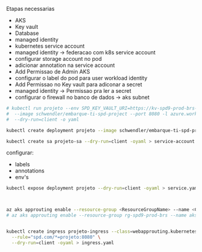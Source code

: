 ﻿Etapas necessarias 
- AKS
- Key vault 
- Database 
- managed identity
- kubernetes service account
- managed identity -> federacao com k8s service account
- configurar storage account no pod
- adicionar annotation na service account
- Add Permissao de Admin AKS
- configurar o label do pod para user workload identity
- Add Permissao no Key vault para adiconar a secret
- managed identity -> Permissao pra ler a secret
- configurar o firewall no banco de dados -> aks subnet 

```BASH
# kubectl run projeto --env SPD_KEY_VAULT_URI=https://kv-spd9-prod-brs-001.vault.azure.net/ \
#  --image schwendler/embarque-ti-spd-project --port 8080 -l azure.workload.identity/use=true \
#  --dry-run=client -o yaml

kubectl create deployment projeto --image schwendler/embarque-ti-spd-project --port 8080 --dry-run=client -o yaml > deployment.yaml

kubectl create sa projeto-sa --dry-run=client -oyaml > service-account.yaml

```

configurar:
 - labels
 - annotations
 - env's


```BASH
kubectl expose deployment projeto --dry-run=client -oyaml > service.yaml



az aks approuting enable --resource-group <ResourceGroupName> --name <ClusterName>
# az aks approuting enable --resource-group rg-spd9-prod-brs --name aks-spd9-prod-brs-001


kubectl create ingress projeto-ingress --class=webapprouting.kubernetes.azure.com \
  --rule="spd.com/*=projeto:8080" \
  --dry-run=client -oyaml > ingress.yaml
```

